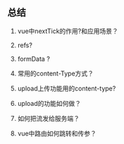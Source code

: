 ## 总结
1. vue中nextTick的作用?和应用场景？

2. refs?

3. formData ?

4. 常用的content-Type方式？

5. upload上传功能用的content-type?

6. upload的功能如何做？  

7. 如何把流发给服务端？ 

8. vue中路由如何跳转和传参？